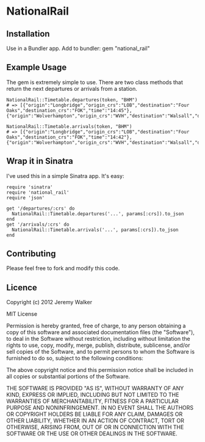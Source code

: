 # NationalRail
## Installation

Use in a Bundler app. Add to bundler:
    gem "national_rail"

## Example Usage
The gem is extremely simple to use. There are two class methods that return the next departures or arrivals from a station.

    NationalRail::Timetable.departures(token, "BHM")
    # => [{"origin":"Longbridge","origin_crs":"LOB","destination":"Four Oaks","destination_crs":"FOK","time":"14:45"},{"origin":"Wolverhampton","origin_crs":"WVH","destination":"Walsall","destination_crs":"WSL","time":"14:47"},...]

    NationalRail::Timetable.arrivals(token, "BHM")
    # => [{"origin":"Longbridge","origin_crs":"LOB","destination":"Four Oaks","destination_crs":"FOK","time":"14:42"},{"origin":"Wolverhampton","origin_crs":"WVH","destination":"Walsall","destination_crs":"WSL","time":"14:44"},...]            
            

## Wrap it in Sinatra
I've used this in a simple Sinatra app. It's easy:

    require 'sinatra'
    require 'national_rail'
    require 'json'

    get '/departures/:crs' do
      NationalRail::Timetable.departures('...', params[:crs]).to_json
    end
    get '/arrivals/:crs' do
      NationalRail::Timetable.arrivals('...', params[:crs]).to_json
    end
            
## Contributing
Please feel free to fork and modify this code. 

## Licence

Copyright (c) 2012 Jeremy Walker

MIT License

Permission is hereby granted, free of charge, to any person obtaining
a copy of this software and associated documentation files (the
"Software"), to deal in the Software without restriction, including
without limitation the rights to use, copy, modify, merge, publish,
distribute, sublicense, and/or sell copies of the Software, and to
permit persons to whom the Software is furnished to do so, subject to
the following conditions:

The above copyright notice and this permission notice shall be
included in all copies or substantial portions of the Software.

THE SOFTWARE IS PROVIDED "AS IS", WITHOUT WARRANTY OF ANY KIND,
EXPRESS OR IMPLIED, INCLUDING BUT NOT LIMITED TO THE WARRANTIES OF
MERCHANTABILITY, FITNESS FOR A PARTICULAR PURPOSE AND
NONINFRINGEMENT. IN NO EVENT SHALL THE AUTHORS OR COPYRIGHT HOLDERS BE
LIABLE FOR ANY CLAIM, DAMAGES OR OTHER LIABILITY, WHETHER IN AN ACTION
OF CONTRACT, TORT OR OTHERWISE, ARISING FROM, OUT OF OR IN CONNECTION
WITH THE SOFTWARE OR THE USE OR OTHER DEALINGS IN THE SOFTWARE.